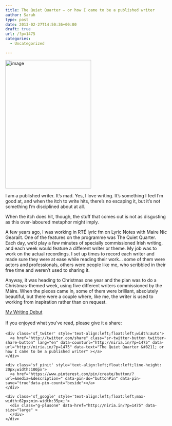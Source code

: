 ```yaml
---
title: The Quiet Quarter – or how I came to be a published writer
author: Sarah
type: post
date: 2013-02-27T14:50:36+00:00
draft: true
url: /?p=1475
categories:
  - Uncategorized

---
```

<div id="fb-root">
</div>

[<img class="size-full alignright" title="9781848400528.jpg" alt="image" src="http://niria.in/wp-content/uploads/2013/02/wpid-9781848400528.jpg" width="267" height="400" />][1]

I am a published writer. It&#8217;s mad. Yes, I love writing. It&#8217;s something I feel I&#8217;m good at, and when the itch to write hits, there&#8217;s no escaping it, but it&#8217;s not something I&#8217;m disciplined about at all.

When the itch does hit, though, the stuff that comes out is not as disgusting as this over-laboured metaphor might imply.

A few years ago, I was working in RTÉ lyric fm on Lyric Notes with Maire Nic Gearailt. One of the features on the programme was The Quiet Quarter. Each day, we&#8217;d play a few minutes of specially commissioned Irish writing, and each week would feature a different writer or theme. My job was to work on the actual recordings. I set up times to record each writer and made sure they were at ease while reading their work&#8230; some of them were actors and professionals, others were people like me, who scribbled in their free time and weren&#8217;t used to sharing it.

Anyway, it was heading to Christmas one year and the plan was to do a Christmas-themed week, using five different writers commissioned by the Máire. When the pieces came in, some of them were brilliant, absolutely beautiful, but there were a couple where, like me, the writer is used to working from inspiration rather than on request.

[My Writing Debut][2]

<div class='sfsi_Sicons' style='width: 100%; display: inline-block; vertical-align: middle; text-align:left'>
  <div style='margin:0px 8px 0px 0px; line-height: 24px'>
    <span>If you enjoyed what you've read, please give it a share:</span>
  </div>
  
  <div class='sfsi_socialwpr'>
    <div class='sf_fb' style='text-align:left;width:125px'>
      <div class="fb-like" href="http://niria.in/?p=1475" width="180" send="false" showfaces="false"  action="like" data-share="true"data-layout="button_count" >
      </div>
    </div>
    
    <div class='sf_twiter' style='text-align:left;float:left;width:auto'>
      <a href="http://twitter.com/share" class="sr-twitter-button twitter-share-button" lang="en" data-counturl="http://niria.in/?p=1475" data-url="http://niria.in/?p=1475" data-text="The Quiet Quarter &#8211; or how I came to be a published writer" ></a>
    </div>
    
    <div class='sf_pinit' style='text-align:left;float:left;line-height: 20px;width:100px'>
      <a href="https://www.pinterest.com/pin/create/button/?url=&media=&description=" data-pin-do="buttonPin" data-pin-save="true"data-pin-count="beside"></a>
    </div>
    
    <div class='sf_google' style='text-align:left;float:left;max-width:62px;min-width:35px;'>
      <div class="g-plusone" data-href="http://niria.in/?p=1475" data-size="large" >
      </div>
    </div>
  </div>
</div>

 [1]: http://niria.in/wp-content/uploads/2013/02/wpid-9781848400528.jpg
 [2]: http://niria.in/wp-content/uploads/2013/02/SarahQuietQuarter.mp3